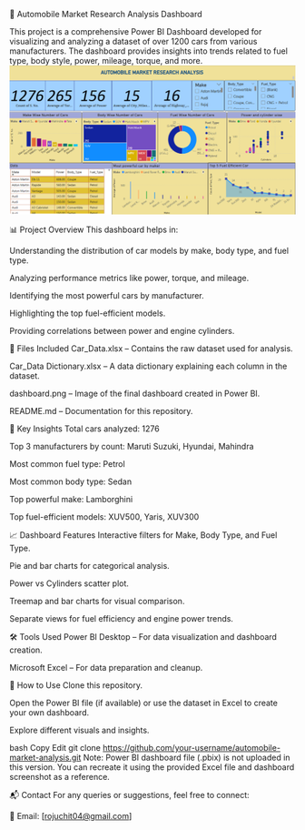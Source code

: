 🚗 Automobile Market Research Analysis Dashboard


This project is a comprehensive Power BI Dashboard developed for visualizing and analyzing a dataset of over 1200 cars from various manufacturers. The dashboard provides insights into trends related to fuel type, body style, power, mileage, torque, and more.
![image](dashboard.png)

📊 Project Overview
This dashboard helps in:

Understanding the distribution of car models by make, body type, and fuel type.

Analyzing performance metrics like power, torque, and mileage.

Identifying the most powerful cars by manufacturer.

Highlighting the top fuel-efficient models.

Providing correlations between power and engine cylinders.

📁 Files Included
Car_Data.xlsx – Contains the raw dataset used for analysis.

Car_Data Dictionary.xlsx – A data dictionary explaining each column in the dataset.

dashboard.png – Image of the final dashboard created in Power BI.

README.md – Documentation for this repository.

📌 Key Insights
Total cars analyzed: 1276

Top 3 manufacturers by count: Maruti Suzuki, Hyundai, Mahindra

Most common fuel type: Petrol

Most common body type: Sedan

Top powerful make: Lamborghini

Top fuel-efficient models: XUV500, Yaris, XUV300

📈 Dashboard Features
Interactive filters for Make, Body Type, and Fuel Type.

Pie and bar charts for categorical analysis.

Power vs Cylinders scatter plot.

Treemap and bar charts for visual comparison.

Separate views for fuel efficiency and engine power trends.

🛠 Tools Used
Power BI Desktop – For data visualization and dashboard creation.

Microsoft Excel – For data preparation and cleanup.

🧠 How to Use
Clone this repository.

Open the Power BI file (if available) or use the dataset in Excel to create your own dashboard.

Explore different visuals and insights.

bash
Copy
Edit
git clone https://github.com/your-username/automobile-market-analysis.git
Note: Power BI dashboard file (.pbix) is not uploaded in this version. You can recreate it using the provided Excel file and dashboard screenshot as a reference.

📬 Contact
For any queries or suggestions, feel free to connect:

📧 Email: [rojuchit04@gmail.com]



